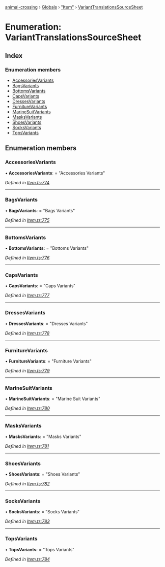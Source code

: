 [animal-crossing](../README.md) › [Globals](../globals.md) › ["Item"](../modules/_item_.md) › [VariantTranslationsSourceSheet](_item_.varianttranslationssourcesheet.md)

# Enumeration: VariantTranslationsSourceSheet

## Index

### Enumeration members

* [AccessoriesVariants](_item_.varianttranslationssourcesheet.md#accessoriesvariants)
* [BagsVariants](_item_.varianttranslationssourcesheet.md#bagsvariants)
* [BottomsVariants](_item_.varianttranslationssourcesheet.md#bottomsvariants)
* [CapsVariants](_item_.varianttranslationssourcesheet.md#capsvariants)
* [DressesVariants](_item_.varianttranslationssourcesheet.md#dressesvariants)
* [FurnitureVariants](_item_.varianttranslationssourcesheet.md#furniturevariants)
* [MarineSuitVariants](_item_.varianttranslationssourcesheet.md#marinesuitvariants)
* [MasksVariants](_item_.varianttranslationssourcesheet.md#masksvariants)
* [ShoesVariants](_item_.varianttranslationssourcesheet.md#shoesvariants)
* [SocksVariants](_item_.varianttranslationssourcesheet.md#socksvariants)
* [TopsVariants](_item_.varianttranslationssourcesheet.md#topsvariants)

## Enumeration members

###  AccessoriesVariants

• **AccessoriesVariants**: = "Accessories Variants"

*Defined in [Item.ts:774](https://github.com/Norviah/animal-crossing/blob/ee641cf/module/types/Item.ts#L774)*

___

###  BagsVariants

• **BagsVariants**: = "Bags Variants"

*Defined in [Item.ts:775](https://github.com/Norviah/animal-crossing/blob/ee641cf/module/types/Item.ts#L775)*

___

###  BottomsVariants

• **BottomsVariants**: = "Bottoms Variants"

*Defined in [Item.ts:776](https://github.com/Norviah/animal-crossing/blob/ee641cf/module/types/Item.ts#L776)*

___

###  CapsVariants

• **CapsVariants**: = "Caps Variants"

*Defined in [Item.ts:777](https://github.com/Norviah/animal-crossing/blob/ee641cf/module/types/Item.ts#L777)*

___

###  DressesVariants

• **DressesVariants**: = "Dresses Variants"

*Defined in [Item.ts:778](https://github.com/Norviah/animal-crossing/blob/ee641cf/module/types/Item.ts#L778)*

___

###  FurnitureVariants

• **FurnitureVariants**: = "Furniture Variants"

*Defined in [Item.ts:779](https://github.com/Norviah/animal-crossing/blob/ee641cf/module/types/Item.ts#L779)*

___

###  MarineSuitVariants

• **MarineSuitVariants**: = "Marine Suit Variants"

*Defined in [Item.ts:780](https://github.com/Norviah/animal-crossing/blob/ee641cf/module/types/Item.ts#L780)*

___

###  MasksVariants

• **MasksVariants**: = "Masks Variants"

*Defined in [Item.ts:781](https://github.com/Norviah/animal-crossing/blob/ee641cf/module/types/Item.ts#L781)*

___

###  ShoesVariants

• **ShoesVariants**: = "Shoes Variants"

*Defined in [Item.ts:782](https://github.com/Norviah/animal-crossing/blob/ee641cf/module/types/Item.ts#L782)*

___

###  SocksVariants

• **SocksVariants**: = "Socks Variants"

*Defined in [Item.ts:783](https://github.com/Norviah/animal-crossing/blob/ee641cf/module/types/Item.ts#L783)*

___

###  TopsVariants

• **TopsVariants**: = "Tops Variants"

*Defined in [Item.ts:784](https://github.com/Norviah/animal-crossing/blob/ee641cf/module/types/Item.ts#L784)*

